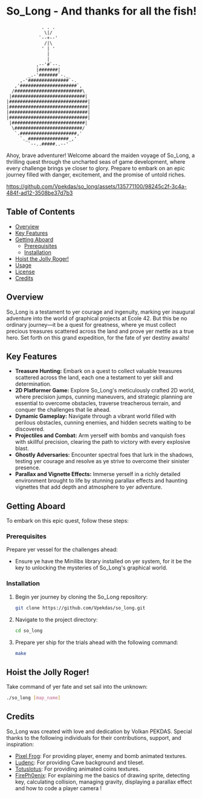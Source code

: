 # So_Long - And thanks for all the fish!
```
             . . .                         
              \|/                          
            `--+--'                        
              /|\                          
             ' | '                         
               |                           
               |                           
           ,--'#`--.                       
           |#######|                       
        _.-'#######`-._                    
     ,-'###############`-.                 
   ,'#####################`,               
  /#########################\              
 |###########################|             
|#############################|            
|#############################|            
|#############################|            
|#############################|            
 |###########################|             
  \#########################/              
   `.#####################,'               
     `._###############_,'                 
        `--..#####..--'
```

Ahoy, brave adventurer! Welcome aboard the maiden voyage of So_Long, a thrilling quest through the uncharted seas of game development, where every challenge brings ye closer to glory. Prepare to embark on an epic journey filled with danger, excitement, and the promise of untold riches.

https://github.com/Vpekdas/so_long/assets/135771100/98245c2f-3c4a-484f-ad12-3508be37d7b3

## Table of Contents

- [Overview](#overview)
- [Key Features](#key-features)
- [Getting Aboard](#getting-aboard)
  - [Prerequisites](#prerequisites)
  - [Installation](#installation)
- [Hoist the Jolly Roger!](#hoist-the-jolly-roger)
- [Usage](#usage)
- [License](#license)
- [Credits](#credits)

## Overview

So_Long is a testament to yer courage and ingenuity, marking yer inaugural adventure into the world of graphical projects at Ecole 42. But this be no ordinary journey—it be a quest for greatness, where ye must collect precious treasures scattered across the land and prove yer mettle as a true hero. Set forth on this grand expedition, for the fate of yer destiny awaits!

## Key Features

- **Treasure Hunting:** Embark on a quest to collect valuable treasures scattered across the land, each one a testament to yer skill and determination.
- **2D Platformer Game:** Explore So_Long's meticulously crafted 2D world, where precision jumps, cunning maneuvers, and strategic planning are essential to overcome obstacles, traverse treacherous terrain, and conquer the challenges that lie ahead.
- **Dynamic Gameplay:** Navigate through a vibrant world filled with perilous obstacles, cunning enemies, and hidden secrets waiting to be discovered.
- **Projectiles and Combat:** Arm yerself with bombs and vanquish foes with skillful precision, clearing the path to victory with every explosive blast.
- **Ghostly Adversaries:** Encounter spectral foes that lurk in the shadows, testing yer courage and resolve as ye strive to overcome their sinister presence.
- **Parallax and Vignette Effects:** Immerse yerself in a richly detailed environment brought to life by stunning parallax effects and haunting vignettes that add depth and atmosphere to yer adventure.

## Getting Aboard

To embark on this epic quest, follow these steps:

### Prerequisites

Prepare yer vessel for the challenges ahead:

- Ensure ye have the Minilibx library installed on yer system, for it be the key to unlocking the mysteries of So_Long's graphical world.

### Installation

1. Begin yer journey by cloning the So_Long repository:

    ```bash
    git clone https://github.com/Vpekdas/so_long.git
    ```

2. Navigate to the project directory:

    ```bash
    cd so_long
    ```

3. Prepare yer ship for the trials ahead with the following command:

    ```bash
    make
    ```

## Hoist the Jolly Roger!

Take command of yer fate and set sail into the unknown:

```bash
./so_long [map_name]
```

## Credits

So_Long was created with love and dedication by Volkan PEKDAS. Special thanks to the following individuals for their contributions, support, and inspiration:

- [Pixel Frog](https://pixelfrog-assets.itch.io/): For providing player, enemy and bomb animated textures.
- [Ludenc](https://ludenc.itch.io/): For providing Cave background and tileset.
- [Totuslotus](https://totuslotus.itch.io/): For providing animated coins textures.
- [FirePh0enix](https://github.com/FirePh0enix): For explaining me the basics of drawing sprite, detecting key, calculating collision, managing gravity, displaying a parallax effect and how to code a player camera !
